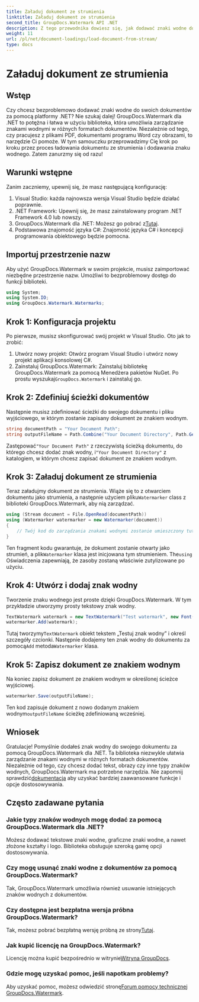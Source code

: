 ```yaml
---
title: Załaduj dokument ze strumienia
linktitle: Załaduj dokument ze strumienia
second_title: GroupDocs.Watermark API .NET
description: Z tego przewodnika dowiesz się, jak dodawać znaki wodne do dokumentów przy użyciu programu GroupDocs.Watermark dla platformy .NET. Idealny dla programistów chcących zwiększyć bezpieczeństwo dokumentów.
weight: 11
url: /pl/net/document-loadings/load-document-from-stream/
type: docs
---
```

# Załaduj dokument ze strumienia

## Wstęp
Czy chcesz bezproblemowo dodawać znaki wodne do swoich dokumentów za pomocą platformy .NET? Nie szukaj dalej! GroupDocs.Watermark dla .NET to potężna i łatwa w użyciu biblioteka, która umożliwia zarządzanie znakami wodnymi w różnych formatach dokumentów. Niezależnie od tego, czy pracujesz z plikami PDF, dokumentami programu Word czy obrazami, to narzędzie Ci pomoże. W tym samouczku przeprowadzimy Cię krok po kroku przez proces ładowania dokumentu ze strumienia i dodawania znaku wodnego. Zatem zanurzmy się od razu!
## Warunki wstępne
Zanim zaczniemy, upewnij się, że masz następującą konfigurację:
1. Visual Studio: każda najnowsza wersja Visual Studio będzie działać poprawnie.
2. .NET Framework: Upewnij się, że masz zainstalowany program .NET Framework 4.0 lub nowszy.
3.  GroupDocs.Watermark dla .NET: Możesz go pobrać z[Tutaj](https://releases.groupdocs.com/Watermark/net/).
4. Podstawowa znajomość języka C#: Znajomość języka C# i koncepcji programowania obiektowego będzie pomocna.

## Importuj przestrzenie nazw
Aby użyć GroupDocs.Watermark w swoim projekcie, musisz zaimportować niezbędne przestrzenie nazw. Umożliwi to bezproblemowy dostęp do funkcji biblioteki.
```csharp
using System;
using System.IO;
using GroupDocs.Watermark.Watermarks;
```
## Krok 1: Konfiguracja projektu
Po pierwsze, musisz skonfigurować swój projekt w Visual Studio. Oto jak to zrobić:
1. Utwórz nowy projekt: Otwórz program Visual Studio i utwórz nowy projekt aplikacji konsolowej C#.
2.  Zainstaluj GroupDocs.Watermark: Zainstaluj bibliotekę GroupDocs.Watermark za pomocą Menedżera pakietów NuGet. Po prostu wyszukaj`GroupDocs.Watermark` i zainstaluj go.
## Krok 2: Zdefiniuj ścieżki dokumentów
Następnie musisz zdefiniować ścieżki do swojego dokumentu i pliku wyjściowego, w którym zostanie zapisany dokument ze znakiem wodnym.
```csharp
string documentPath = "Your Document Path";
string outputFileName = Path.Combine("Your Document Directory", Path.GetFileName(documentPath));
```
 Zastępować`"Your Document Path"` z rzeczywistą ścieżką dokumentu, do którego chcesz dodać znak wodny, i`"Your Document Directory"` z katalogiem, w którym chcesz zapisać dokument ze znakiem wodnym.
## Krok 3: Załaduj dokument ze strumienia
Teraz załadujmy dokument ze strumienia. Wiąże się to z otwarciem dokumentu jako strumienia, a następnie użyciem pliku`Watermarker` class z biblioteki GroupDocs.Watermark, aby nią zarządzać.
```csharp
using (Stream document = File.OpenRead(documentPath))
using (Watermarker watermarker = new Watermarker(document))
{
    // Twój kod do zarządzania znakami wodnymi zostanie umieszczony tutaj
}
```
 Ten fragment kodu gwarantuje, że dokument zostanie otwarty jako strumień, a plik`Watermarker` klasa jest inicjowana tym strumieniem. The`using` Oświadczenia zapewniają, że zasoby zostaną właściwie zutylizowane po użyciu.
## Krok 4: Utwórz i dodaj znak wodny
Tworzenie znaku wodnego jest proste dzięki GroupDocs.Watermark. W tym przykładzie utworzymy prosty tekstowy znak wodny.
```csharp
TextWatermark watermark = new TextWatermark("Test watermark", new Font("Arial", 12));
watermarker.Add(watermark);
```
 Tutaj tworzymy`TextWatermark` obiekt tekstem „Testuj znak wodny” i określ szczegóły czcionki. Następnie dodajemy ten znak wodny do dokumentu za pomocą`Add` metoda`Watermarker` klasa.
## Krok 5: Zapisz dokument ze znakiem wodnym
Na koniec zapisz dokument ze znakiem wodnym w określonej ścieżce wyjściowej.
```csharp
watermarker.Save(outputFileName);
```
 Ten kod zapisuje dokument z nowo dodanym znakiem wodnym`outputFileName` ścieżkę zdefiniowaną wcześniej.

## Wniosek
Gratulacje! Pomyślnie dodałeś znak wodny do swojego dokumentu za pomocą GroupDocs.Watermark dla .NET. Ta biblioteka niezwykle ułatwia zarządzanie znakami wodnymi w różnych formatach dokumentów. Niezależnie od tego, czy chcesz dodać tekst, obrazy czy inne typy znaków wodnych, GroupDocs.Watermark ma potrzebne narzędzia. Nie zapomnij sprawdzić[dokumentacja](https://tutorials.groupdocs.com/Watermark/net/) aby uzyskać bardziej zaawansowane funkcje i opcje dostosowywania.
## Często zadawane pytania
### Jakie typy znaków wodnych mogę dodać za pomocą GroupDocs.Watermark dla .NET?
Możesz dodawać tekstowe znaki wodne, graficzne znaki wodne, a nawet złożone kształty i logo. Biblioteka obsługuje szeroką gamę opcji dostosowywania.
### Czy mogę usunąć znaki wodne z dokumentów za pomocą GroupDocs.Watermark?
Tak, GroupDocs.Watermark umożliwia również usuwanie istniejących znaków wodnych z dokumentów.
### Czy dostępna jest bezpłatna wersja próbna GroupDocs.Watermark?
 Tak, możesz pobrać bezpłatną wersję próbną ze strony[Tutaj](https://releases.groupdocs.com/).
### Jak kupić licencję na GroupDocs.Watermark?
Licencję można kupić bezpośrednio w witrynie[Witryna GroupDocs](https://purchase.groupdocs.com/buy).
### Gdzie mogę uzyskać pomoc, jeśli napotkam problemy?
 Aby uzyskać pomoc, możesz odwiedzić stronę[Forum pomocy technicznej GroupDocs.Watermark](https://forum.groupdocs.com/c/watermark/19).